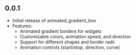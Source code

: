 ## 0.0.1

* Initial release of animated_gradient_box
* Features:
  * Animated gradient borders for widgets
  * Customizable colors, animation speed, and direction
  * Support for different shapes and border radii
  * Animation controls (start/stop, direction, curve) 
